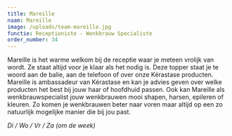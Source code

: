 ```yaml
---
title: Mareille
naam: Mareille
image: /uploads/team-mareille.jpg
functie: Receptioniste - Wenkbrauw Specialiste
order_number: 34
---
```


Mareille is het warme welkom bij de receptie waar je meteen vrolijk van wordt. Ze staat altijd voor je klaar als het nodig is. Deze topper staat je te woord aan de balie, aan de telefoon of over onze Kérastase producten. Mareille is ambassadeur van Kérastase en kan je advies geven over welke producten het best bij jouw haar of hoofdhuid passen. Ook kan Mareille als wenkbrauwspecialist jouw wenkbrauwen mooi shapen, harsen, epileren of kleuren. Zo komen je wenkbrauwen beter naar voren maar altijd op een zo natuurlijk mogelijke manier die bij jou past.

*Di / Wo / Vr / Za (om de week)*